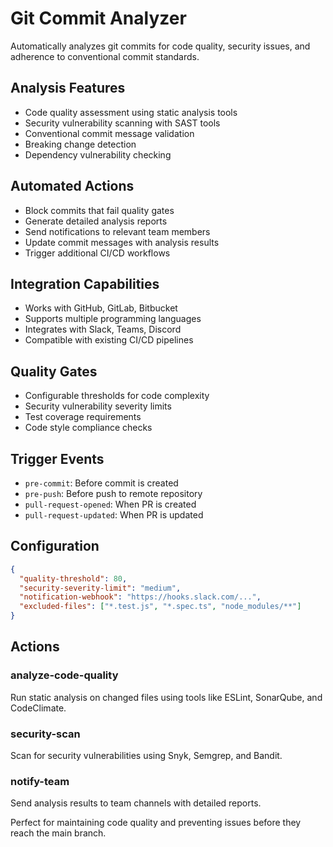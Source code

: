 # Git Commit Analyzer

Automatically analyzes git commits for code quality, security issues, and adherence to conventional commit standards.

## Analysis Features

- Code quality assessment using static analysis tools
- Security vulnerability scanning with SAST tools
- Conventional commit message validation
- Breaking change detection
- Dependency vulnerability checking

## Automated Actions

- Block commits that fail quality gates
- Generate detailed analysis reports
- Send notifications to relevant team members
- Update commit messages with analysis results
- Trigger additional CI/CD workflows

## Integration Capabilities

- Works with GitHub, GitLab, Bitbucket
- Supports multiple programming languages
- Integrates with Slack, Teams, Discord
- Compatible with existing CI/CD pipelines

## Quality Gates

- Configurable thresholds for code complexity
- Security vulnerability severity limits
- Test coverage requirements
- Code style compliance checks

## Trigger Events

- `pre-commit`: Before commit is created
- `pre-push`: Before push to remote repository
- `pull-request-opened`: When PR is created
- `pull-request-updated`: When PR is updated

## Configuration

```json
{
  "quality-threshold": 80,
  "security-severity-limit": "medium",
  "notification-webhook": "https://hooks.slack.com/...",
  "excluded-files": ["*.test.js", "*.spec.ts", "node_modules/**"]
}
```

## Actions

### analyze-code-quality
Run static analysis on changed files using tools like ESLint, SonarQube, and CodeClimate.

### security-scan
Scan for security vulnerabilities using Snyk, Semgrep, and Bandit.

### notify-team
Send analysis results to team channels with detailed reports.

Perfect for maintaining code quality and preventing issues before they reach the main branch.